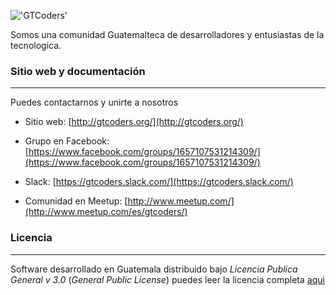 !['GTCoders'](http://gtcoders.org/img/gtcoders-logo.png "GTCoders")

Somos una comunidad Guatemalteca de desarrolladores y entusiastas de la tecnologica.

### Sitio web y documentación
----------------

Puedes contactarnos y unirte a nosotros

* Sitio web: [http://gtcoders.org/](http://gtcoders.org/)

* Grupo en Facebook: [https://www.facebook.com/groups/1657107531214309/](https://www.facebook.com/groups/1657107531214309/)

* Slack: [https://gtcoders.slack.com/](https://gtcoders.slack.com/)

* Comunidad en Meetup: [http://www.meetup.com/](http://www.meetup.com/es/gtcoders/)

### Licencia
----------------

Software desarrollado en Guatemala distribuido bajo *Licencia Publica General v 3.0* (*General Public License*)  puedes leer la licencia completa [aqui](http://www.gnu.org/licenses/gpl-3.0.html)
